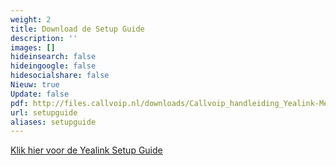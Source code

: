 ```yaml
---
weight: 2
title: Download de Setup Guide
description: ''
images: []
hideinsearch: false
hideingoogle: false
hidesocialshare: false
Nieuw: true
Update: false
pdf: http://files.callvoip.nl/downloads/Callvoip_handleiding_Yealink-Meeting_Enterprise-Setup.pdf
url: setupguide
aliases: setupguide
---
```

<a href="http://files.callvoip.nl/downloads/Callvoip_handleiding_Yealink-Meeting_Enterprise-Setup.pdf" class="button" target="_blank">Klik hier voor de Yealink Setup Guide</a>
